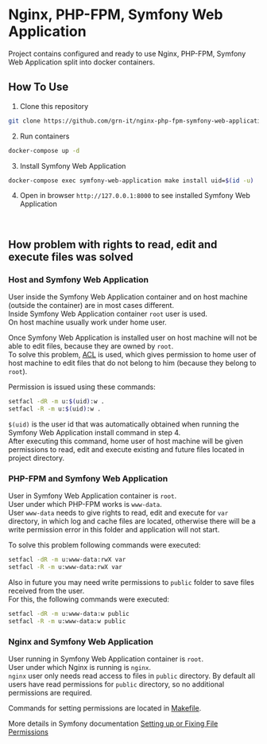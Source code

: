 # Nginx, PHP-FPM, Symfony Web Application

Project contains configured and ready to use Nginx, PHP-FPM, Symfony Web Application split into docker containers.

## How To Use
1. Clone this repository
```bash
git clone https://github.com/grn-it/nginx-php-fpm-symfony-web-application
```

2. Run containers
```bash
docker-compose up -d
```

3. Install Symfony Web Application
```bash
docker-compose exec symfony-web-application make install uid=$(id -u)
```

4. Open in browser ```http://127.0.0.1:8000``` to see installed Symfony Web Application

<br>

## How problem with rights to read, edit and execute files was solved

### Host and Symfony Web Application
User inside the Symfony Web Application container and on host machine (outside the container) are in most cases different.  
Inside Symfony Web Application container `root` user is used.  
On host machine usually work under home user.  

Once Symfony Web Application is installed user on host machine will not be able to edit files, because they are owned by `root`.  
To solve this problem, [ACL](https://en.wikipedia.org/wiki/Access-control_list) is used, which gives permission to home user of host machine to edit files that do not belong to him (because they belong to `root`).

Permission is issued using these commands:  
```bash
setfacl -dR -m u:$(uid):w .
setfacl -R -m u:$(uid):w .
```

`$(uid)` is the user id that was automatically obtained when running the Symfony Web Application install command in step 4.  
After executing this command, home user of host machine will be given permissions to read, edit and execute existing and future files located in project directory.

### PHP-FPM and Symfony Web Application
User in Symfony Web Application container is `root`.  
User under which PHP-FPM works is `www-data`.  
User `www-data` needs to give rights to read, edit and execute for `var` directory, in which log and cache files are located, otherwise there will be a write permission error in this folder and application will not start.  

To solve this problem following commands were executed:
```bash
setfacl -dR -m u:www-data:rwX var
setfacl -R -m u:www-data:rwX var
```

Also in future you may need write permissions to `public` folder to save files received from the user.  
For this, the following commands were executed:
```bash
setfacl -dR -m u:www-data:w public
setfacl -R -m u:www-data:w public
```

### Nginx and Symfony Web Application
User running in Symfony Web Application container is `root`.  
User under which Nginx is running is `nginx`.  
`nginx` user only needs read access to files in `public` directory.  By default all users have read permissions for `public` directory, so no additional permissions are required.  

Сommands for setting permissions are located in [Makefile](https://github.com/grn-it/nginx-php-fpm-symfony-web-application/blob/main/Makefile).

More details in Symfony documentation [Setting up or Fixing File Permissions](https://symfony.com/doc/current/setup/file_permissions.html)
